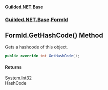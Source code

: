 
#### [Guilded.NET.Base](Guilded_NET_Base 'Guilded.NET.Base')
### [Guilded.NET.Base](Guilded_NET_Base#Guilded_NET_Base 'Guilded.NET.Base').[FormId](FormId 'Guilded.NET.Base.FormId')
## FormId.GetHashCode() Method

Gets a hashcode of this object.
```csharp
public override int GetHashCode();
```


#### Returns
[System.Int32](https://docs.microsoft.com/en-us/dotnet/api/System.Int32 'System.Int32')  
HashCode